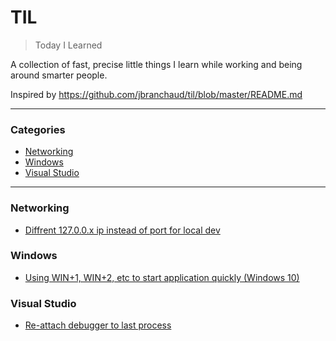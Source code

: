 # TIL

> Today I Learned

A collection of fast, precise little things I learn while working and being around smarter people.  

Inspired by https://github.com/jbranchaud/til/blob/master/README.md

---

### Categories

* [Networking](#networking)
* [Windows](#windows)
* [Visual Studio](#visualstudio)

---

### Networking

- [Diffrent 127.0.0.x ip instead of port for local dev](networking/different_local_ip_instead_of_ports.md)

### Windows

- [Using WIN+1, WIN+2, etc to start application quickly (Windows 10)](windows/quickLaunch.md)

### Visual Studio

- [Re-attach debugger to last process](visualstudio/ReattachDebugger.md)
